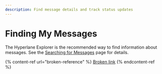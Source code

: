 ```yaml
---
description: Find message details and track status updates
---
```


# Finding My Messages

The Hyperlane Explorer is the recommended way to find information about messages. See the [Searching for Messages](broken-reference) page for details.

{% content-ref url="broken-reference" %}
[Broken link](broken-reference)
{% endcontent-ref %}
